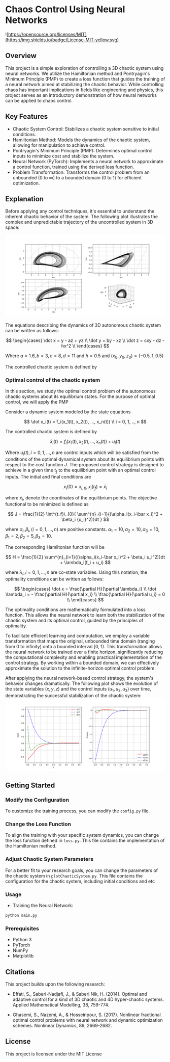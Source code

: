 # Chaos Control Using Neural Networks
![https://opensource.org/licenses/MIT](https://img.shields.io/badge/License-MIT-yellow.svg)

## Overview

This project is a simple exploration of controlling a 3D chaotic system using neural networks. We utilize the Hamiltonian method and Pontryagin's Minimum Principle (PMP) to create a loss function that guides the training of a neural network aimed at stabilizing the chaotic behavior. While controlling chaos has important implications in fields like engineering and physics, this project serves as an introductory demonstration of how neural networks can be applied to chaos control.

## Key Features

- Chaotic System Control: Stabilizes a chaotic system sensitive to initial conditions.
- Hamiltonian Method: Models the dynamics of the chaotic system, allowing for manipulation to achieve control.
- Pontryagin's Minimum Principle (PMP): Determines optimal control inputs to minimize cost and stabilize the system.
- Neural Network (PyTorch): Implements a neural network to approximate a control function, trained using the derived loss function.
- Problem Transformation: Transforms the control problem from an unbounded (0 to ∞) to a bounded domain (0 to 1) for efficient optimization.

## Explanation
Before applying any control techniques, it's essential to understand the inherent chaotic behavior of the system. The following plot illustrates the complex and unpredictable trajectory of the uncontrolled system in 3D space:

<img src="plots/3d chaotic system.png" class="plot" alt="">

The equations describing the dynamics of 3D autonomous chaotic system can be written as follows:

$$ \begin{cases}
\dot x = y - az + yz \\
\dot y = by - xz \\
\dot z = cxy - dz - hx^2 \\
\end{cases} $$

Where $a=1.6,b=3,c=8,d=11$ and $h=0.5$ and $(x_0,y_0,z_0)=(-0.5,1,0.5)$

The controlled chaotic system is defined by

### Optimal control of the chaotic system

In this section, we study the optimal control problem of the autonomous chaotic systems about its equilibrium states. For the purpose of optimal control, we will apply the PMP

Consider a dynamic system modeled by the state equations

$$
\dot x_i(t) = f_i(x_1(t), x_2(t), ..., x_n(t)) \\
i = 0, 1, .., n
$$

The controlled chaotic system is defined by

$$
\dot x_i(t) = f_i(x_1(t), x_2(t), ..., x_n(t)) + u_i(t)
$$

Where $u_i(t), i=0,1,...,n$ are control inputs which will be satisfied from the conditions of the optimal dynamical system about its equilibrium points with respect to the cost function $J$. The proposed control strategy is designed to achieve in a given time $t_f$ to the equilibrium point with an optimal control inputs. The initial and final conditions are

$$
x_i(0)=x_{i,0}, x_i(t_f)= \bar x_i
$$

where $\bar x_i$, denote the coordinates of the equilibrium points. The objective functional to be minimized is defined as

$$
J = \frac{1}{2} \int^{t_f}\_{0}{ \sum^{n}_{i=1}{(\alpha_i(x_i-\bar x_i)^2 + \beta_i {u_i}^2)}dt }
$$

where $\alpha_i, \beta_i, (i=0,1,...,n)$ are positive constants.
$\alpha_1=10,\alpha_2=10,\alpha_3=10,\beta_1=2,\beta_2=5,\beta_3=10$.

The corresponding Hamiltonian function will be

$$
H = \frac{1}{2} \sum^{n}_{i=1}{(\alpha_i(x_i-\bar x_i)^2 + \beta_i u_i^2)}dt + \lambda_i(f_i + u_i)
$$

where $\lambda_i, i=0,1,...,n$ are co-state variables. Using this notation, the optimality conditions can be written as follows:

$$ \begin{cases}
\dot x = \frac{\partial H}{\partial \lambda_i} \\
\dot \lambda_i = - \frac{\partial H}{\partial x_i} \\
\frac{\partial H}{\partial u_i} = 0 \\
\end{cases} $$

The optimality conditions are mathematically formulated into a loss function. This allows the neural network to learn both the stabilization of the chaotic system and its optimal control, guided by the principles of optimality.

To facilitate efficient learning and computation, we employ a variable transformation that maps the original, unbounded time domain (ranging from 0 to infinity) onto a bounded interval [0, 1). This transformation allows the neural network to be trained over a finite horizon, significantly reducing the computational complexity and enabling practical implementation of the control strategy. By working within a bounded domain, we can effectively approximate the solution to the infinite-horizon optimal control problem.

After applying the neural network-based control strategy, the system's behavior changes dramatically. The following plot shows the evolution of the state variables $(x, y, z)$ and the control inputs $(u_1,u_2,u_3)$ over time, demonstrating the successful stabilization of the chaotic system:
<img src="plots/optimal control of the chaotic system.png" class="plot" alt="">

## Getting Started
### Modify the Configuration
To customize the training process, you can modify the `config.py` file.

### Change the Loss Function
To align the training with your specific system dynamics, you can change the loss function defined in `loss.py`. This file contains the implementation of the Hamiltonian method.

### Adjust Chaotic System Parameters
For a better fit to your research goals, you can change the parameters of the chaotic system in `plotChaoticSystem.py`. This file contains the configuration for the chaotic system, including initial conditions and etc

### Usage
- Training the Neural Network:

```bash
python main.py
```

### Prerequisites

- Python 3
- PyTorch
- NumPy
- Matplotlib

## Citations

This project builds upon the following research:

- Effati, S., Saberi-Nadjafi, J., & Saberi Nik, H. (2014). Optimal and adaptive control for a kind of 3D chaotic and 4D hyper-chaotic systems. Applied Mathematical Modelling, 38, 759-774.

- Ghasemi, S., Nazemi, A., & Hosseinpour, S. (2017). Nonlinear fractional optimal control problems with neural network and dynamic optimization schemes. Nonlinear Dynamics, 89, 2669-2682.


## License

This project is licensed under the MIT License

<style>
	.plot {
		border-radius: 10px;
	}
</style>
